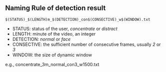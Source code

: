 ## Naming Rule of detection result

```$(STATUS)_$(LENGTH)m_$(DETECTION)_con$(CONSECTIVE)_w$(WINDOW).txt```

- STATUS: status of the user, *concentrate* or *distract*
- LENGTH: minute of the video, an integer
- DETECTION: *normal* or *face*
- CONSECTIVE: the sufficient number of consecutive frames, usually *2* or *3*
- WINDOW: the size of dynamic window

e.g., concentrate_3m_normal_con3_w1500.txt
